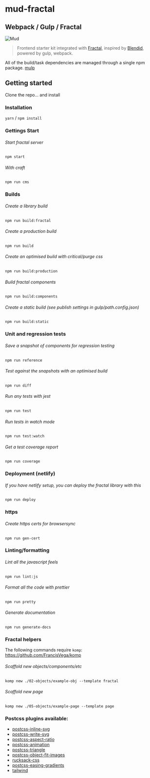 # mud-fractal

## Webpack / Gulp / Fractal

![Mud](http://ournameismud.co.uk/css/images/maps-icon.png)

> Frontend starter kit integrated with [Fractal](http://fractal.build/), inspired by [Blendid](https://github.com/vigetlabs/blendid), powered by gulp, webpack.

All of the build/task dependencies are managed through a single npm package. [mulp](https://github.com/ournameismud/mulp)

## Getting started

Clone the repo… and install

### Installation

`yarn` / `npm install`

### Gettings Start

######  Start fractal server

`npm start`

###### With craft

`npm run cms`

### Builds

###### Create a library build

`npm run build:fractal`

###### Create a production build

`npm run build`

###### Create an optimised build with critical/purge css

`npm run build:production`

###### Build fractal components

`npm run build:components`

###### Create a static build (see publish settings in gulp/path.config.json)

`npm run build:static`

### Unit and regression tests

###### Save a snapshot of components for regression testing

`npm run reference`

######  Test against the snapshots with an optimised build

`npm run diff`

###### Run any tests with jest

`npm run test`

###### Run tests in watch mode

`npm run test:watch`

###### Get a test coverage report

`npm run coverage`

### Deployment (netlify)

###### If you have netlify setup, you can deploy the fractal library with this

`npm run deploy`

### https

###### Create https certs for browsersync

`npm run gen-cert`

### Linting/formatting

###### Lint all the javascript feels

`npm run lint:js`

###### Format all the code with prettier

`npm run pretty`

###### Generate documentation

`npm run generate-docs`

### Fractal helpers

The following commands require `komp`: https://github.com/FrancisVega/komp

###### Scaffold new objects/components/etc

`komp new ./02-objects/example-obj --template fractal`

###### Scaffold new page

`komp new ./05-objects/example-page --template page`

### Postcss plugins available:

- [postcss-inline-svg](https://github.com/TrySound/postcss-inline-svg)
- [postcss-write-svg](https://github.com/jonathantneal/postcss-write-svg)
- [postcss-aspect-ratio](https://www.npmjs.com/package/postcss-aspect-ratio)
- [postcss-animation](https://www.npmjs.com/package/postcss-animation)
- [postcss-triangle](https://github.com/jedmao/postcss-triangle)
- [postcss-object-fit-images](https://github.com/ronik-design/postcss-object-fit-images)
- [rucksack-css](https://github.com/seaneking/rucksack)
- [postcss-easing-gradients](https://github.com/larsenwork/postcss-easing-gradients)
- [tailwind](https://tailwindcss.com/)

